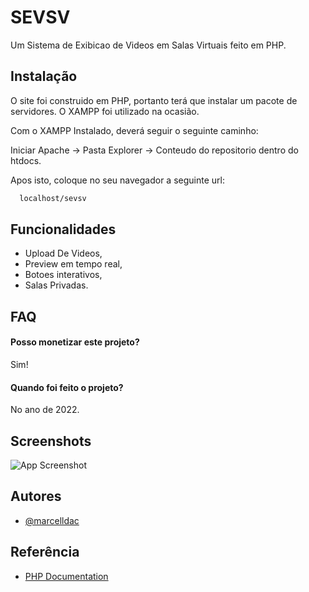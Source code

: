 
# SEVSV

Um Sistema de Exibicao de Videos em Salas Virtuais feito em PHP.


## Instalação

O site foi construido em PHP, portanto terá que instalar um pacote de servidores. O XAMPP foi utilizado na ocasião.

Com o XAMPP Instalado, deverá seguir o seguinte caminho: 

Iniciar Apache -> Pasta Explorer -> Conteudo do repositorio dentro do htdocs.

Apos isto, coloque no seu navegador a seguinte url:
```bash
  localhost/sevsv
```
    
## Funcionalidades

- Upload De Videos,
- Preview em tempo real,
- Botoes interativos,
- Salas Privadas.


## FAQ

#### Posso monetizar este projeto?

Sim!

#### Quando foi feito o projeto?

No ano de 2022.


## Screenshots

![App Screenshot](https://user-images.githubusercontent.com/83461178/199911037-0b27d857-c209-4693-87b3-a4756c77901c.png)


## Autores

- [@marcelldac](https://github.com/marcelldac)


## Referência

 - [PHP Documentation](https://www.php.net/manual/pt_BR/index.php)

